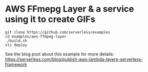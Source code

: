 <!--
title: .'AWS FFmepg Layer'
description: 'AWS FFmepg Layer & a service using it to create GIFs'
framework: v1
platform: AWS
language: nodeJS
priority: 10
authorLink: 'https://github.com/tdhopper'
authorName: 'Timothy Hopper'
authorAvatar: 'https://avatars0.githubusercontent.com/u/611122?v=4&s=140'


-->

# AWS FFmepg Layer & a service using it to create GIFs
```
git clone https://github.com/serverless/examples
cd examples/aws-ffmpeg-layer
./build.sh
sls deploy
```









See the blog post about this example for more details:
https://serverless.com/blog/publish-aws-lambda-layers-serverless-framework
